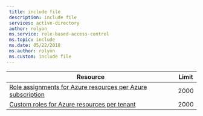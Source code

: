 ```yaml
---
 title: include file
 description: include file
 services: active-directory
 author: rolyon
 ms.service: role-based-access-control
 ms.topic: include
 ms.date: 05/22/2018
 ms.author: rolyon
 ms.custom: include file
---
```


| Resource | Limit |
| --- | --- |
| [Role assignments for Azure resources per Azure subscription](../articles/role-based-access-control/overview.md) | 2000 |
| [Custom roles for Azure resources per tenant](../articles/role-based-access-control/custom-roles.md) | 2000 |

